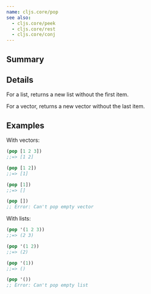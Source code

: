 ```yaml
---
name: cljs.core/pop
see also:
  - cljs.core/peek
  - cljs.core/rest
  - cljs.core/conj
---
```


## Summary

## Details

For a list, returns a new list without the first item.

For a vector, returns a new vector without the last item.

## Examples

With vectors:

```clj
(pop [1 2 3])
;;=> [1 2]

(pop [1 2])
;;=> [1]

(pop [1])
;;=> []

(pop [])
;; Error: Can't pop empty vector
```

With lists:

```clj
(pop '(1 2 3))
;;=> (2 3)

(pop '(1 2))
;;=> (2)

(pop '(1))
;;=> ()

(pop '())
;; Error: Can't pop empty list
```
